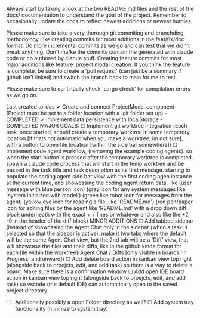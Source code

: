 Always start by taking a look at the two README.md files and the rest of the docs/ documentation to understand the goal of the project.
Remember to occasionally update the docs to reflect newest additions or newest hurdles.

Please make sure to take a very thorough git commiting and branchding methodology
Like creating commits for most addtions in the feat/fix/doc format. Do more incremental commits as we go and can test that we didn't break anything. Don't ma/ke the commits contain the generated with claude code or co authored by cladue stuff.
Creating feature commits for most major additions like feature: project modal creation. If you think the feature is complete, be sure to create a 'pull request' (can just be a summary if github isn't linked) and switch the branch back to main for me to test.

Please make sure to continually check 'cargo check' for compilation errors as we go on.

Last created to-dos
  ✓ Create and connect ProjectModal component (Project must be set to a folder location with a .git folder set up) - COMPLETED
  ✓ Implement data persistence with localStorage - COMPLETED
MAJOR GOALS:
  ☐ Implement git worktree integration (Each task, once started, should create a temporary worktree in some temperory location [if thats not automatic when you make a worktree, im not sure], with a button to open file location [within the side bar somewhere])
  ☐ Implement code agent workflow, (removing the example coding agents). so when the start button is pressed after the temporary worktree is completed. spawn a claude code process that will start in the temp worktree and be passed in the task title and task description as its first message. starting to populate the coding agent side bar view with the first coding agen instance at the current time, and showcasing the coding agent return data. like
  (user message with blue person icon) (gray icon for any system messages like 'system initialzed with model') (green like robot icon for messages from the agent) (yellow eye icon for reading a file, like 'README.md') (red pen/paper icon for editing files by the agent like 'README.md' with a drop down diff block underneath with the exact + + lines or whatever and also like the +2 -0 in the header of the diff block)
MINOR ADDITIONS
  ☐ Add tabbed sidebar [Instead of showcasing the Agent Chat only in the sidebar (when a task is selected so that the sidebar is active), make it two tabs where the default will be the same Agent Chat view, but the 2nd tab will be a 'Diff' view, that will showcase the files and their diffs, like in the github kinda format for each file within the worktree](Agent Chat / Diffs [only visible in boards 'In Progress' and onward])
  ☐ Add delete board action in kanban view top right (alongside back to proejcts, edit, and add task) so there is a way to delete a board. Make sure there is a confirmation window
  ☐ Add open IDE board action in kanban view top right (alongside back to proejcts, edit, and add task) so vscode (the default IDE) can automatically open to the saved project directory.
  - ☐ Additionally possibly a open Folder directory as well?
  ☐ Add system tray functionality (minimze to system tray)
